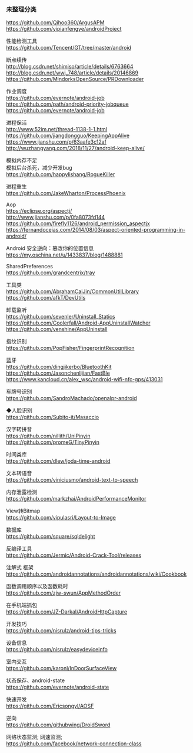 ### 未整理分类
https://github.com/Qihoo360/ArgusAPM  
https://github.com/yipianfengye/androidProject  

性能检测工具  
https://github.com/Tencent/GT/tree/master/android  

断点续传  
http://blog.csdn.net/shimiso/article/details/6763664  
http://blog.csdn.net/wwj_748/article/details/20146869  
https://github.com/MindorksOpenSource/PRDownloader  

作业调度  
https://github.com/evernote/android-job  
https://github.com/path/android-priority-jobqueue  
https://github.com/evernote/android-job  

进程保活  
http://www.52im.net/thread-1138-1-1.html    
https://github.com/jiangdongguo/KeepingAppAlive  
https://www.jianshu.com/p/63aafe3c12af  
http://wuzhangyang.com/2018/11/27/android-keep-alive/  


模拟内存不足  
模拟后台杀死，减少开发bug  
https://github.com/happylishang/RogueKiller   

进程重生  
https://github.com/JakeWharton/ProcessPhoenix  

Aop  
https://eclipse.org/aspectj/  
http://www.jianshu.com/p/0fa8073fd144  
https://github.com/firefly1126/android_permission_aspectjx  
https://fernandocejas.com/2014/08/03/aspect-oriented-programming-in-android/  

Android 安全逆向：篡改你的位置信息  
https://my.oschina.net/u/1433837/blog/1488881  

SharedPreferences  
https://github.com/grandcentrix/tray    

工具类  
https://github.com/AbrahamCaiJin/CommonUtilLibrary  
https://github.com/afkT/DevUtils  

卸载监听  
https://github.com/sevenler/Uninstall_Statics  
https://github.com/Coolerfall/Android-AppUninstallWatcher  
https://github.com/venshine/AppUninstall  


指纹识别  
https://github.com/PopFisher/FingerprintRecognition  

蓝牙  
https://github.com/dingjikerbo/BluetoothKit  
https://github.com/Jasonchenlijian/FastBle  
https://www.kancloud.cn/alex_wsc/android-wifi-nfc-gps/413031  


车牌号识别  
https://github.com/SandroMachado/openalpr-android  

◆人脸识别  
https://github.com/Subito-it/Masaccio  

汉字转拼音  
https://github.com/nillith/UniPinyin  
https://github.com/promeG/TinyPinyin  

时间类库  
https://github.com/dlew/joda-time-android  

文本转语音  
https://github.com/viniciusmo/android-text-to-speech

内存泄露检测  
https://github.com/markzhai/AndroidPerformanceMonitor  

View转Bitmap  
https://github.com/vipulasri/Layout-to-Image  


数据库  
https://github.com/square/sqldelight

反编译工具  
https://github.com/Jermic/Android-Crack-Tool/releases  

注解式 框架  
https://github.com/androidannotations/androidannotations/wiki/Cookbook  


函数调用顺序以及函数耗时  
https://github.com/zjw-swun/AppMethodOrder   

在手机端抓包  
https://github.com/JZ-Darkal/AndroidHttpCapture    

开发技巧  
https://github.com/nisrulz/android-tips-tricks  

设备信息  
https://github.com/nisrulz/easydeviceinfo  


室内交互  
https://github.com/karonl/InDoorSurfaceView  

状态保存、android-state  
https://github.com/evernote/android-state  

快速开发  
https://github.com/Ericsongyl/AOSF  

逆向  
https://github.com/githubwing/DroidSword  

网络状态监测;  网速监测;  
https://github.com/facebook/network-connection-class  




